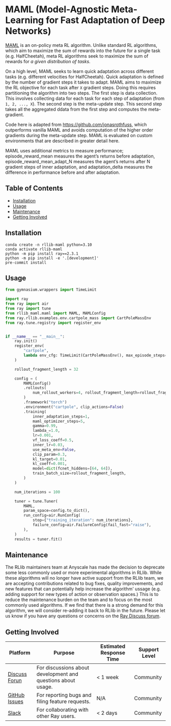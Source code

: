 # MAML (Model-Agnostic Meta-Learning for Fast Adaptation of Deep Networks)

[MAML](https://arxiv.org/abs/1703.03400) is an on-policy meta RL algorithm. Unlike standard RL algorithms, which aim to maximize the sum of rewards into the future for a single task (e.g. HalfCheetah), meta RL algorithms seek to maximize the sum of rewards for *a given distribution of tasks*.

On a high level, MAML seeks to learn quick adaptation across different tasks (e.g. different velocities for HalfCheetah). Quick adaptation is defined by the number of gradient steps it takes to adapt. MAML aims to maximize the RL objective for each task after `X` gradient steps. Doing this requires partitioning the algorithm into two steps. The first step is data collection. This involves collecting data for each task for each step of adaptation (from `1, 2, ..., X`). The second step is the meta-update step. This second step takes all the aggregated ddata from the first step and computes the meta-gradient.

Code here is adapted from https://github.com/jonasrothfuss, which outperforms vanilla MAML and avoids computation of the higher order gradients during the meta-update step. MAML is evaluated on custom environments that are described in greater detail here.

MAML uses additional metrics to measure performance; episode_reward_mean measures the agent’s returns before adaptation, episode_reward_mean_adapt_N measures the agent’s returns after N gradient steps of inner adaptation, and adaptation_delta measures the difference in performance before and after adaptation.


## Table of Contents

- [Installation](#installation)
- [Usage](#usage)
- [Maintenance](#maintenance)
- [Getting Involved](#getting-involved)

## Installation

```
conda create -n rllib-maml python=3.10
conda activate rllib-maml
python -m pip install ray==2.3.1
python -m pip install -e '.[development]'
pre-commit install
```

## Usage

```python
from gymnasium.wrappers import TimeLimit

import ray
from ray import air
from ray import tune
from rllib_maml.maml import MAML, MAMLConfig
from ray.rllib.examples.env.cartpole_mass import CartPoleMassEnv
from ray.tune.registry import register_env


if __name__ == "__main__":
    ray.init()
    register_env(
        "cartpole",
        lambda env_cfg: TimeLimit(CartPoleMassEnv(), max_episode_steps=200),
    )

    rollout_fragment_length = 32

    config = (
        MAMLConfig()
        .rollouts(
            num_rollout_workers=4, rollout_fragment_length=rollout_fragment_length
        )
        .framework("torch")
        .environment("cartpole", clip_actions=False)
        .training(
            inner_adaptation_steps=1,
            maml_optimizer_steps=5,
            gamma=0.99,
            lambda_=1.0,
            lr=0.001,
            vf_loss_coeff=0.5,
            inner_lr=0.03,
            use_meta_env=False,
            clip_param=0.3,
            kl_target=0.01,
            kl_coeff=0.001,
            model=dict(fcnet_hiddens=[64, 64]),
            train_batch_size=rollout_fragment_length,
        )
    )

    num_iterations = 100

    tuner = tune.Tuner(
        MAML,
        param_space=config.to_dict(),
        run_config=air.RunConfig(
            stop={"training_iteration": num_iterations},
            failure_config=air.FailureConfig(fail_fast="raise"),
        ),
    )
    results = tuner.fit()

```

## Maintenance

The RLlib maintainers team at Anyscale has made the decision to deprecate some less commonly used or more experimental algorithms in RLlib. While these algorithms will no longer have active support from the RLlib team, we are accepting contributions related to bug fixes, quality improvements, and new features that can potentially help increase the algorithm' ussage (e.g. adding support for new types of action or observation spaces.) This is to reduce the maintenance burden on the team and to focus on the most commonly used algorithms. If we find that there is a strong demand for this
algorithm, we will consider re-adding it back to RLlib in the future. Please let us know if you have any questions or concerns on
the [Ray Discuss forum](discuss.ray.io).


## Getting Involved


| Platform | Purpose | Estimated Response Time | Support Level |
| --- | --- | --- | --- |
| [Discuss Forun](https://discuss.ray.io) | For discussions about development and questions about usage. | < 1 week | Community |
| [GitHub Issues](https://github.com/ray-project/rllib-contrib-maml/issues) | For reporting bugs and filing feature requests. | N/A | Community |
| [Slack](https://forms.gle/9TSdDYUgxYs8SA9e8) | For collaborating with other Ray users. | < 2 days | Community |

